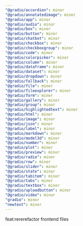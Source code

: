 ```yaml
---
"@gradio/accordion": minor
"@gradio/annotatedimage": minor
"@gradio/app": minor
"@gradio/audio": minor
"@gradio/box": minor
"@gradio/button": minor
"@gradio/chatbot": minor
"@gradio/checkbox": minor
"@gradio/checkboxgroup": minor
"@gradio/code": minor
"@gradio/colorpicker": minor
"@gradio/column": minor
"@gradio/dataframe": minor
"@gradio/dataset": minor
"@gradio/dropdown": minor
"@gradio/fallback": minor
"@gradio/file": minor
"@gradio/fileexplorer": minor
"@gradio/form": minor
"@gradio/gallery": minor
"@gradio/group": minor
"@gradio/highlightedtext": minor
"@gradio/html": minor
"@gradio/image": minor
"@gradio/json": minor
"@gradio/label": minor
"@gradio/markdown": minor
"@gradio/model3d": minor
"@gradio/number": minor
"@gradio/plot": minor
"@gradio/preview": minor
"@gradio/radio": minor
"@gradio/row": minor
"@gradio/slider": minor
"@gradio/state": minor
"@gradio/tabitem": minor
"@gradio/tabs": minor
"@gradio/textbox": minor
"@gradio/uploadbutton": minor
"@gradio/video": minor
"gradio": minor
"newtext": minor
---
```


feat:rererefactor frontend files
